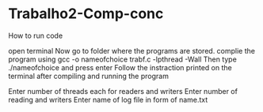 # Trabalho2-Comp-conc

How to run code 

open terminal
Now go to folder where the programs are stored.
complie the program using gcc -o nameofchoice trabf.c -lpthread -Wall
Then type ./nameofchoice and press enter
Follow the instraction printed on the terminal after compiling and running the program

Enter number of threads each for readers and writers
Enter number of reading and writers
Enter name of log file in form of name.txt

